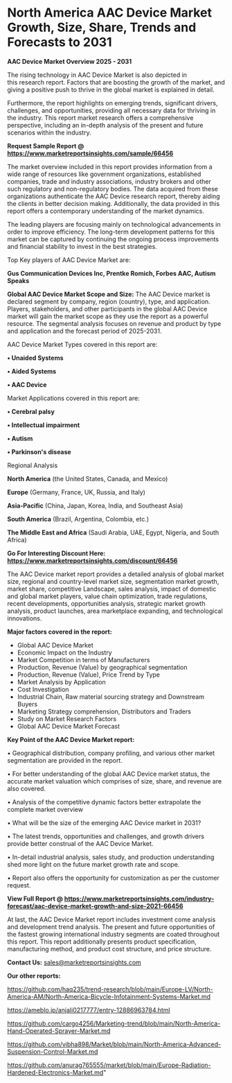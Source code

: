 # North America AAC Device Market Growth, Size, Share, Trends and Forecasts to 2031

<Strong> AAC Device Market Overview 2025 - 2031</strong>

The rising technology in AAC Device Market is also depicted in this research report. Factors that are boosting the growth of the market, and giving a positive push to thrive in the global market is explained in detail.

Furthermore, the report highlights on emerging trends, significant drivers, challenges, and opportunities, providing all necessary data for thriving in the industry. This report market research offers a comprehensive perspective, including an in-depth analysis of the present and future scenarios within the industry.

<strong>Request Sample Report @ <a href=https://www.marketreportsinsights.com/sample/66456>https://www.marketreportsinsights.com/sample/66456</a></strong>

The market overview included in this report provides information from a wide range of resources like government organizations, established companies, trade and industry associations, industry brokers and other such regulatory and non-regulatory bodies. The data acquired from these organizations authenticate the AAC Device research report, thereby aiding the clients in better decision making. Additionally, the data provided in this report offers a contemporary understanding of the market dynamics.

The leading players are focusing mainly on technological advancements in order to improve efficiency. The long-term development patterns for this market can be captured by continuing the ongoing process improvements and financial stability to invest in the best strategies.

Top Key players of AAC Device Market are:

<strong>Gus Communication Devices Inc, Prentke Romich, Forbes AAC, Autism Speaks</strong>

<strong><b>Global AAC Device Market Scope and Size:</b></strong>
The AAC Device market is declared segment by company, region (country), type, and application. Players, stakeholders, and other participants in the global AAC Device market will gain the market scope as they use the report as a powerful resource. The segmental analysis focuses on revenue and product by type and application and the forecast period of 2025-2031.

AAC Device Market Types covered in this report are:

<strong>• Unaided Systems

• Aided Systems

• AAC Device</strong>

Market Applications covered in this report are:

<strong>• Cerebral palsy

• Intellectual impairment

• Autism

• Parkinson&#39;s disease</strong> 

Regional Analysis

<strong>North America</strong> (the United States, Canada, and Mexico)

<strong>Europe</strong> (Germany, France, UK, Russia, and Italy)

<strong>Asia-Pacific</strong> (China, Japan, Korea, India, and Southeast Asia)

<strong>South America</strong> (Brazil, Argentina, Colombia, etc.)

<strong>The Middle East and Africa</strong> (Saudi Arabia, UAE, Egypt, Nigeria, and South Africa)

<strong>Go For Interesting Discount Here: <a href=https://www.marketreportsinsights.com/discount/66456>https://www.marketreportsinsights.com/discount/66456</a></strong>

The AAC Device market report provides a detailed analysis of global market size, regional and country-level market size, segmentation market growth, market share, competitive Landscape, sales analysis, impact of domestic and global market players, value chain optimization, trade regulations, recent developments, opportunities analysis, strategic market growth analysis, product launches, area marketplace expanding, and technological innovations.

<strong><b>Major factors covered in the report:</b></strong>
<ul>
  <li>Global AAC Device Market </li>
  <li>Economic Impact on the Industry</li>
  <li>Market Competition in terms of Manufacturers</li>
  <li>Production, Revenue (Value) by geographical segmentation</li>
  <li>Production, Revenue (Value), Price Trend by Type</li>
  <li>Market Analysis by Application</li>
  <li>Cost Investigation</li>
  <li>Industrial Chain, Raw material sourcing strategy and Downstream Buyers</li>
  <li>Marketing Strategy comprehension, Distributors and Traders</li>
  <li>Study on Market Research Factors</li>
  <li>Global AAC Device Market Forecast</li>
</ul>

<strong><b>Key Point of the AAC Device Market report:</b></strong>

• Geographical distribution, company profiling, and various other market segmentation are provided in the report.

• For better understanding of the global AAC Device market status, the accurate market valuation which comprises of size, share, and revenue are also covered.

• Analysis of the competitive dynamic factors better extrapolate the complete market overview

• What will be the size of the emerging AAC Device market in 2031?

• The latest trends, opportunities and challenges, and growth drivers provide better construal of the AAC Device Market.

• In-detail industrial analysis, sales study, and production understanding shed more light on the future market growth rate and scope.

• Report also offers the opportunity for customization as per the customer request.

<strong><b>View Full Report @ <a href=https://www.marketreportsinsights.com/industry-forecast/aac-device-market-growth-and-size-2021-66456>https://www.marketreportsinsights.com/industry-forecast/aac-device-market-growth-and-size-2021-66456</a></b></strong>


At last, the AAC Device Market report includes investment come analysis and development trend analysis. The present and future opportunities of the fastest growing international industry segments are coated throughout this report. This report additionally presents product specification, manufacturing method, and product cost structure, and price structure.

<strong>Contact Us:</strong>
sales@marketreportsinsights.com

<strong>Our other reports:</strong>

<a href=https://github.com/haq235/trend-research/blob/main/Europe-LV/North-America-AM/North-America-Bicycle-Infotainment-Systems-Market.md>https://github.com/haq235/trend-research/blob/main/Europe-LV/North-America-AM/North-America-Bicycle-Infotainment-Systems-Market.md</a>

<a href=https://ameblo.jp/anjali0217777/entry-12886963784.html>https://ameblo.jp/anjali0217777/entry-12886963784.html</a>

<a href=https://github.com/cargo4256/Marketing-trend/blob/main/North-America-Hand-Operated-Sprayer-Market.md>https://github.com/cargo4256/Marketing-trend/blob/main/North-America-Hand-Operated-Sprayer-Market.md</a>

<a href=https://github.com/vibha898/Market/blob/main/North-America-Advanced-Suspension-Control-Market.md>https://github.com/vibha898/Market/blob/main/North-America-Advanced-Suspension-Control-Market.md</a>

<a href=https://github.com/anurag765555/market/blob/main/Europe-Radiation-Hardened-Electronics-Market.md>https://github.com/anurag765555/market/blob/main/Europe-Radiation-Hardened-Electronics-Market.md</a>"
